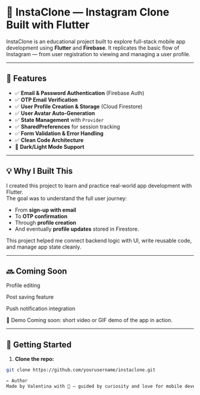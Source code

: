 # 📸 InstaClone — Instagram Clone Built with Flutter

InstaClone is an educational project built to explore full-stack mobile app development using **Flutter** and **Firebase**. 
It replicates the basic flow of Instagram — from user registration to viewing and managing a user profile.

---

## 🔧 Features

- ✅ **Email & Password Authentication** (Firebase Auth)
- ✅ **OTP Email Verification**  
- ✅ **User Profile Creation & Storage** (Cloud Firestore)
- ✅ **User Avatar Auto-Generation**  
- ✅ **State Management** with `Provider`
- ✅ **SharedPreferences** for session tracking  
- ✅ **Form Validation & Error Handling**
- ✅ **Clean Code Architecture**
- 🌙 **Dark/Light Mode Support**

---

## 💡 Why I Built This

I created this project to learn and practice real-world app development with Flutter.  
The goal was to understand the full user journey:

- From **sign-up with email**
- To **OTP confirmation**
- Through **profile creation**
- And eventually **profile updates** stored in Firestore.

This project helped me connect backend logic with UI, write reusable code, and manage app state cleanly.

---

## 🔜 Coming Soon

Profile editing

Post saving feature

Push notification integration

🎥 Demo
Coming soon: short video or GIF demo of the app in action.

---

## 🚀 Getting Started

1. **Clone the repo:**

```bash
git clone https://github.com/yourusername/instaclone.git

✍️ Author
Made by Valentina with 💙 — guided by curiosity and love for mobile development.
